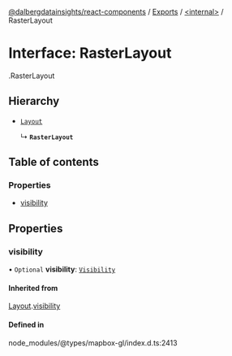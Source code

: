 [@dalbergdatainsights/react-components](../README.md) / [Exports](../modules.md) / [<internal\>](../modules/internal_.md) / RasterLayout

# Interface: RasterLayout

[<internal>](../modules/internal_.md).RasterLayout

## Hierarchy

- [`Layout`](internal_.Layout.md)

  ↳ **`RasterLayout`**

## Table of contents

### Properties

- [visibility](internal_.RasterLayout.md#visibility)

## Properties

### visibility

• `Optional` **visibility**: [`Visibility`](../modules/internal_.md#visibility-1)

#### Inherited from

[Layout](internal_.Layout.md).[visibility](internal_.Layout.md#visibility)

#### Defined in

node_modules/@types/mapbox-gl/index.d.ts:2413
